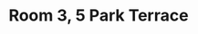 ---
basin: 'No'
cudn: true
floor: Ground
grade: 5
images: []
living_room: 'No'
location: Park Terrace
name: '3'
network: Wireless Only
title: Room 3, 5 Park Terrace
---